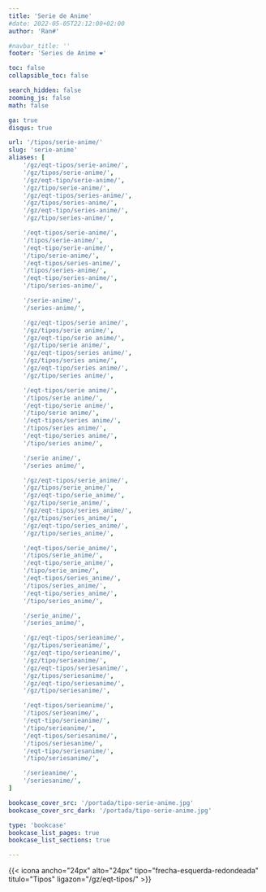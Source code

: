 ```yaml
---
title: 'Serie de Anime'
#date: 2022-05-05T22:12:00+02:00
author: 'Ran#'

#navbar_title: ''
footer: 'Series de Anime ❤️'

toc: false
collapsible_toc: false

search_hidden: false
zooming_js: false
math: false

ga: true
disqus: true

url: '/tipos/serie-anime/'
slug: 'serie-anime'
aliases: [
    '/gz/eqt-tipos/serie-anime/',
    '/gz/tipos/serie-anime/',
    '/gz/eqt-tipo/serie-anime/',
    '/gz/tipo/serie-anime/',
    '/gz/eqt-tipos/series-anime/',
    '/gz/tipos/series-anime/',
    '/gz/eqt-tipo/series-anime/',
    '/gz/tipo/series-anime/',

    '/eqt-tipos/serie-anime/',
    '/tipos/serie-anime/',
    '/eqt-tipo/serie-anime/',
    '/tipo/serie-anime/',
    '/eqt-tipos/series-anime/',
    '/tipos/series-anime/',
    '/eqt-tipo/series-anime/',
    '/tipo/series-anime/',

    '/serie-anime/',
    '/series-anime/',

    '/gz/eqt-tipos/serie anime/',
    '/gz/tipos/serie anime/',
    '/gz/eqt-tipo/serie anime/',
    '/gz/tipo/serie anime/',
    '/gz/eqt-tipos/series anime/',
    '/gz/tipos/series anime/',
    '/gz/eqt-tipo/series anime/',
    '/gz/tipo/series anime/',

    '/eqt-tipos/serie anime/',
    '/tipos/serie anime/',
    '/eqt-tipo/serie anime/',
    '/tipo/serie anime/',
    '/eqt-tipos/series anime/',
    '/tipos/series anime/',
    '/eqt-tipo/series anime/',
    '/tipo/series anime/',

    '/serie anime/',
    '/series anime/',

    '/gz/eqt-tipos/serie_anime/',
    '/gz/tipos/serie_anime/',
    '/gz/eqt-tipo/serie_anime/',
    '/gz/tipo/serie_anime/',
    '/gz/eqt-tipos/series_anime/',
    '/gz/tipos/series_anime/',
    '/gz/eqt-tipo/series_anime/',
    '/gz/tipo/series_anime/',

    '/eqt-tipos/serie_anime/',
    '/tipos/serie_anime/',
    '/eqt-tipo/serie_anime/',
    '/tipo/serie_anime/',
    '/eqt-tipos/series_anime/',
    '/tipos/series_anime/',
    '/eqt-tipo/series_anime/',
    '/tipo/series_anime/',

    '/serie_anime/',
    '/series_anime/',

    '/gz/eqt-tipos/serieanime/',
    '/gz/tipos/serieanime/',
    '/gz/eqt-tipo/serieanime/',
    '/gz/tipo/serieanime/',
    '/gz/eqt-tipos/seriesanime/',
    '/gz/tipos/seriesanime/',
    '/gz/eqt-tipo/seriesanime/',
    '/gz/tipo/seriesanime/',

    '/eqt-tipos/serieanime/',
    '/tipos/serieanime/',
    '/eqt-tipo/serieanime/',
    '/tipo/serieanime/',
    '/eqt-tipos/seriesanime/',
    '/tipos/seriesanime/',
    '/eqt-tipo/seriesanime/',
    '/tipo/seriesanime/',

    '/serieanime/',
    '/seriesanime/',
]

bookcase_cover_src: '/portada/tipo-serie-anime.jpg'
bookcase_cover_src_dark: '/portada/tipo-serie-anime.jpg'

type: 'bookcase'
bookcase_list_pages: true
bookcase_list_sections: true

---
```


{{< icona ancho="24px" alto="24px" tipo="frecha-esquerda-redondeada" titulo="Tipos" ligazon="/gz/eqt-tipos/" >}}
